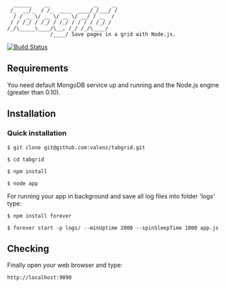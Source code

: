 	  ______    __              __    __
 	 /_  __/_  / /_  ____  ____/_/___/ /
	  / / __ \/ __ \/ __ \/ __/ / __  /
 	 / / /_/ / /_/ / /_/ / / / / /_/ /
	/_/\_____\____/\__, /_/ /_/\____/
		          /____/ Save pages in a grid with Node.js.
[![Build Status](https://travis-ci.org/valenz/tabgrid.svg?branch=master)](https://travis-ci.org/valenz/tabgrid)


## Requirements
You need default MongoDB service up and running and the Node.js engine (greater than 0.10).


## Installation
### Quick installation
	$ git clone git@github.com:valenz/tabgrid.git

	$ cd tabgrid

	$ npm install

	$ node app

For running your app in background and save all log files into folder 'logs' type:

	$ npm install forever

	$ forever start -p logs/ --minUptime 2000 --spinSleepTime 1000 app.js


## Checking
Finally open your web browser and type:

	http://localhost:9090
